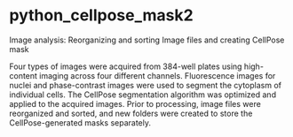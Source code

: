 # python_cellpose_mask2
Image analysis: Reorganizing and sorting Image files and creating CellPose mask

Four types of images were acquired from 384-well plates using high-content imaging across four different channels.
Fluorescence images for nuclei and phase-contrast images were used to segment the cytoplasm of individual cells.
The CellPose segmentation algorithm was optimized and applied to the acquired images.
Prior to processing, image files were reorganized and sorted, and new folders were created to store the CellPose-generated masks separately.
